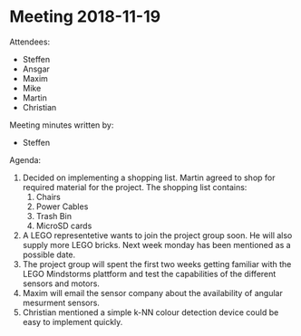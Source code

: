 # Meeting 2018-11-19

Attendees:
* Steffen
* Ansgar
* Maxim
* Mike
* Martin
* Christian

Meeting minutes written by: 
* Steffen


Agenda:
1. Decided on implementing a shopping list. Martin agreed to shop for required material for the project. The shopping list contains: 
    1. Chairs
    2. Power Cables
    3. Trash Bin
    4. MicroSD cards
2. A LEGO representetive wants to join the project group soon. He will also supply more LEGO bricks. Next week monday has been mentioned as a possible date.
3. The project group will spent the first two weeks getting familiar with the LEGO Mindstorms plattform and test the capabilities of the different sensors and motors.
4. Maxim will email the sensor company about the availability of angular mesurment sensors.
5. Christian mentioned a simple k-NN colour detection device could be easy to implement quickly.